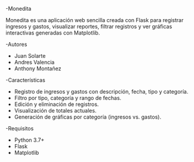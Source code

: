 -Monedita

Monedita es una aplicación web sencilla creada con Flask para registrar ingresos y gastos, visualizar reportes, 
filtrar registros y ver gráficas interactivas generadas con Matplotlib.

-Autores

- Juan Solarte
- Andres Valencia
- Anthony Montañez

-Características

- Registro de ingresos y gastos con descripción, fecha, tipo y categoría.
- Filtro por tipo, categoría y rango de fechas.
- Edición y eliminación de registros.
- Visualización de totales actuales.
- Generación de gráficas por categoría (ingresos vs. gastos).

-Requisitos

- Python 3.7+
- Flask
- Matplotlib
